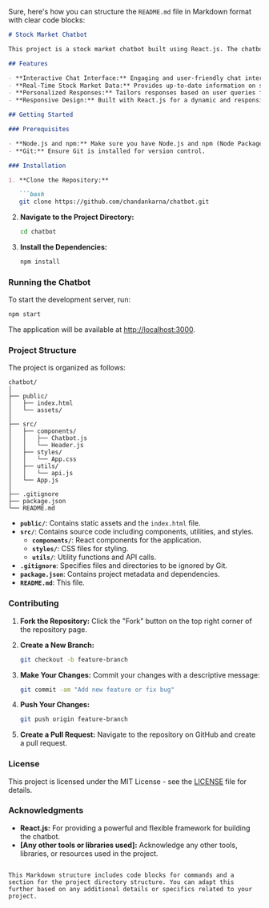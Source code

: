 Sure, here's how you can structure the `README.md` file in Markdown format with clear code blocks:

```markdown
# Stock Market Chatbot

This project is a stock market chatbot built using React.js. The chatbot is designed to answer users' questions about the stock market, providing information and guidance to help users make informed decisions.

## Features

- **Interactive Chat Interface:** Engaging and user-friendly chat interface for real-time interactions.
- **Real-Time Stock Market Data:** Provides up-to-date information on stock prices and market trends.
- **Personalized Responses:** Tailors responses based on user queries for a more relevant experience.
- **Responsive Design:** Built with React.js for a dynamic and responsive user experience.

## Getting Started

### Prerequisites

- **Node.js and npm:** Make sure you have Node.js and npm (Node Package Manager) installed on your system.
- **Git:** Ensure Git is installed for version control.

### Installation

1. **Clone the Repository:**

   ```bash
   git clone https://github.com/chandankarna/chatbot.git
   ```

2. **Navigate to the Project Directory:**

   ```bash
   cd chatbot
   ```

3. **Install the Dependencies:**

   ```bash
   npm install
   ```

### Running the Chatbot

To start the development server, run:

```bash
npm start
```

The application will be available at [http://localhost:3000](http://localhost:3000).

### Project Structure

The project is organized as follows:

```plaintext
chatbot/
│
├── public/
│   ├── index.html
│   └── assets/
│
├── src/
│   ├── components/
│   │   ├── Chatbot.js
│   │   └── Header.js
│   ├── styles/
│   │   └── App.css
│   ├── utils/
│   │   └── api.js
│   └── App.js
│
├── .gitignore
├── package.json
└── README.md
```

- **`public/`**: Contains static assets and the `index.html` file.
- **`src/`**: Contains source code including components, utilities, and styles.
  - **`components/`**: React components for the application.
  - **`styles/`**: CSS files for styling.
  - **`utils/`**: Utility functions and API calls.
- **`.gitignore`**: Specifies files and directories to be ignored by Git.
- **`package.json`**: Contains project metadata and dependencies.
- **`README.md`**: This file.

### Contributing

1. **Fork the Repository:** Click the "Fork" button on the top right corner of the repository page.
2. **Create a New Branch:**

   ```bash
   git checkout -b feature-branch
   ```

3. **Make Your Changes:** Commit your changes with a descriptive message:

   ```bash
   git commit -am "Add new feature or fix bug"
   ```

4. **Push Your Changes:**

   ```bash
   git push origin feature-branch
   ```

5. **Create a Pull Request:** Navigate to the repository on GitHub and create a pull request.

### License

This project is licensed under the MIT License - see the [LICENSE](LICENSE) file for details.

### Acknowledgments

- **React.js:** For providing a powerful and flexible framework for building the chatbot.
- **[Any other tools or libraries used]:** Acknowledge any other tools, libraries, or resources used in the project.

```

This Markdown structure includes code blocks for commands and a section for the project directory structure. You can adapt this further based on any additional details or specifics related to your project.
